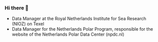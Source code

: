 ### Hi there 👋

- Data Manager at the Royal Netherlands Institute for Sea Research (NIOZ) on Texel
- Data Manager for the Netherlands Polar Program, responsible for the website of the Netherlands Polar Data Center (npdc.nl)
<!--
**MartenTacoma/MartenTacoma** is a ✨ _special_ ✨ repository because its `README.md` (this file) appears on your GitHub profile.

Here are some ideas to get you started:

- 🔭 I’m currently working on ...
- 🌱 I’m currently learning ...
- 👯 I’m looking to collaborate on ...
- 🤔 I’m looking for help with ...
- 💬 Ask me about ...
- 📫 How to reach me: ...
- 😄 Pronouns: ...
- ⚡ Fun fact: ...
-->
